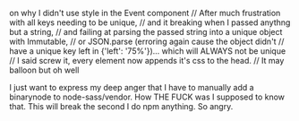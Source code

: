 on why I didn't use style in the Event component
// After much frustration with all keys needing to be unique,
// and it breaking when I passed anythng but a string,
// and failing at parsing the passed string into a unique object with Immutable,
// or JSON.parse (erroring again cause the object didn't
// have a unique key left in {'left': '75%'})... which will ALWAYS not be unique
// I said screw it, every element now appends it's css to the head.
// It may balloon but oh well



I just want to express my deep anger that I have to manually add
a binarynode to node-sass/vendor. How THE FUCK was I supposed to know that.
This will break the second I do npm anything. So angry.